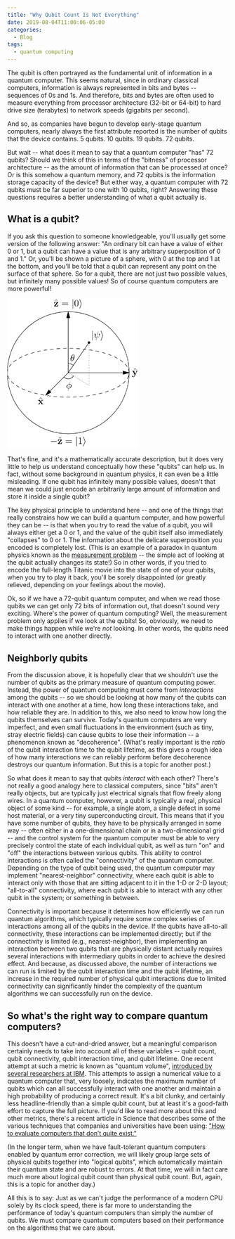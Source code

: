 ```yaml
---
title: "Why Qubit Count Is Not Everything"
date: 2019-08-04T11:00:06-05:00
categories:
  - Blog
tags:
  - quantum computing
---
```


The qubit is often portrayed as the fundamental unit of information in a quantum computer. This seems natural, since in ordinary classical computers, information is always represented in bits and bytes -- sequences of 0s and 1s. And therefore, bits and bytes are often used to measure everything from processor architecture (32-bit or 64-bit) to hard drive size (terabytes) to network speeds (gigabits per second).

And so, as companies have begun to develop early-stage quantum computers, nearly always the first attribute reported is the number of qubits that the device contains. 5 qubits. 10 qubits. 19 qubits. 72 qubits.

But wait -- what does it mean to say that a quantum computer "has" 72 qubits? Should we think of this in terms of the "bitness" of processor architecture -- as the amount of information that can be processed at once? Or is this somehow a quantum memory, and 72 qubits is the information storage capacity of the device? But either way, a quantum computer with 72 qubits must be far superior to one with 10 qubits, right? Answering these questions requires a better understanding of what a qubit actually is.

## What is a qubit?

If you ask this question to someone knowledgeable, you'll usually get some version of the following answer: "An ordinary bit can have a value of either 0 or 1, but a qubit can have a value that is any arbitrary superposition of 0 and 1." Or, you'll be shown a picture of a sphere, with 0 at the top and 1 at the bottom, and you'll be told that a qubit can represent any point on the surface of that sphere. So for a qubit, there are not just two possible values, but infinitely many possible values! So of course quantum computers are more powerful!

<img src="/images/bloch.png" alt="Bloch sphere" width="300" />

That's fine, and it's a mathematically accurate description, but it does very little to help us understand conceptually how these "qubits" can help us. In fact, without some background in quantum physics, it can even be a little misleading. If one qubit has infinitely many possible values, doesn't that mean we could just encode an arbitrarily large amount of information and store it inside a single qubit?

The key physical principle to understand here -- and one of the things that really constrains how we can build a quantum computer, and how powerful they can be -- is that when you try to read the value of a qubit, you will always either get a 0 or 1, and the value of the qubit itself also immediately "collapses" to 0 or 1. The information about the delicate superposition you encoded is completely lost. (This is an example of a paradox in quantum physics known as the [measurement problem](https://en.wikipedia.org/wiki/Measurement_problem) -- the simple act of looking at the qubit actually changes its state!) So in other words, if you tried to encode the full-length Titanic movie into the state of one of your qubits, when you try to play it back, you'll be sorely disappointed (or greatly relieved, depending on your feelings about the movie).

Ok, so if we have a 72-qubit quantum computer, and when we read those qubits we can get only 72 bits of information out, that doesn't sound very exciting. Where's the power of quantum computing? Well, the measurement problem only applies if we look at the qubits! So, obviously, we need to make things happen while we're _not_ looking. In other words, the qubits need to interact with one another directly.

## Neighborly qubits

From the discussion above, it is hopefully clear that we shouldn't use the number of qubits as the primary measure of quantum computing power. Instead, the power of quantum computing must come from _interactions_ among the qubits -- so we should be looking at how many of the qubits can interact with one another at a time, how long these interactions take, and how reliable they are. In addition to this, we also need to know how long the qubits themselves can survive. Today's quantum computers are very imperfect, and even small fluctuations in the environment (such as tiny, stray electric fields) can cause qubits to lose their information -- a phenomenon known as "decoherence". (What's really important is the _ratio_ of the qubit interaction time to the qubit lifetime, as this gives a rough idea of how many interactions we can reliably perform before decoherence destroys our quantum information. But this is a topic for another post.)

So what does it mean to say that qubits _interact_ with each other? There's not really a good analogy here to classical computers, since "bits" aren't really objects, but are typically just electrical signals that flow freely along wires. In a quantum computer, however, a qubit is typically a real, physical object of some kind -- for example, a single atom, a single defect in some host material, or a very tiny superconducting circuit. This means that if you have some number of qubits, they have to be physically arranged in some way -- often either in a one-dimensional chain or in a two-dimensional grid -- and the control system for the quantum computer must be able to very precisely control the state of each individual qubit, as well as turn "on" and "off" the interactions between various qubits. This ability to control interactions is often called the "connectivity" of the quantum computer. Depending on the type of qubit being used, the quantum computer may implement "nearest-neighbor" connectivity, where each qubit is able to interact only with those that are sitting adjacent to it in the 1-D or 2-D layout; "all-to-all" connectivity, where each qubit is able to interact with any other qubit in the system; or something in between.

Connectivity is important because it determines how efficiently we can run quantum algorithms, which typically require some complex series of interactions among all of the qubits in the device. If the qubits have all-to-all connectivity, these interactions can be implemented directly; but if the connectivity is limited (e.g., nearest-neighbor), then implementing an interaction between two qubits that are physically distant actually requires several interactions with intermediary qubits in order to achieve the desired effect. And because, as discussed above, the number of interactions we can run is limited by the qubit interaction time and the qubit lifetime, an increase in the required number of physical qubit interactions due to limited connectivity can significantly hinder the complexity of the quantum algorithms we can successfully run on the device.

## So what's the right way to compare quantum computers?

This doesn't have a cut-and-dried answer, but a meaningful comparison certainly needs to take into account all of these variables -- qubit count, qubit connectivity, qubit interaction time, and qubit lifetime. One recent attempt at such a metric is known as "quantum volume", [introduced by several researchers at IBM](https://arxiv.org/pdf/1811.12926.pdf). This attempts to assign a numerical value to a quantum computer that, very loosely, indicates the maximum number of qubits which can all successfully interact with one another and maintain a high probability of producing a correct result. It's a bit clunky, and certainly less headline-friendly than a simple qubit count, but at least it's a good-faith effort to capture the full picture. If you'd like to read more about this and other metrics, there's a recent article in Science that describes some of the various techniques that companies and universities have been using: ["How to evaluate computers that don’t quite exist."](https://www.sciencemag.org/news/2019/06/how-evaluate-computers-don-t-quite-exist)

(In the longer term, when we have fault-tolerant quantum computers enabled by quantum error correction, we will likely group large sets of physical qubits together into "logical qubits", which automatically maintain their quantum state and are robust to errors. At that time, we will in fact care much more about logical qubit count than physical qubit count. But, again, this is a topic for another day.)

All this is to say: Just as we can't judge the performance of a modern CPU solely by its clock speed, there is far more to understanding the performance of today's quantum computers than simply the number of qubits. We must compare quantum computers based on their performance on the algorithms that we care about.